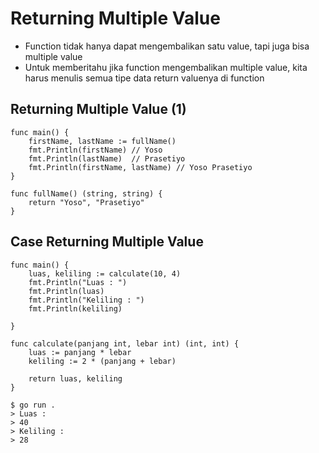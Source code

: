 # Returning Multiple Value
- Function tidak hanya dapat mengembalikan satu value, tapi juga bisa multiple value
- Untuk memberitahu jika function mengembalikan multiple value, kita harus menulis semua tipe data return valuenya di function

## Returning Multiple Value (1)
``` golang
func main() {
	firstName, lastName := fullName()
	fmt.Println(firstName) // Yoso
	fmt.Println(lastName)  // Prasetiyo
	fmt.Println(firstName, lastName) // Yoso Prasetiyo
}

func fullName() (string, string) {
	return "Yoso", "Prasetiyo"
}
```

## Case Returning Multiple Value
```golang
func main() {
	luas, keliling := calculate(10, 4)
	fmt.Println("Luas : ")
	fmt.Println(luas)
	fmt.Println("Keliling : ")
	fmt.Println(keliling)

}

func calculate(panjang int, lebar int) (int, int) {
	luas := panjang * lebar
	keliling := 2 * (panjang + lebar)

	return luas, keliling
}
```

```
$ go run .
> Luas : 
> 40
> Keliling :
> 28
```
